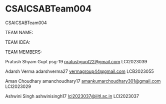 # CSAICSABTeam004
CSAICSABTeam004


TEAM NAME:

TEAM IDEA:

TEAM MEMBERS:

Pratush Shyam Gupt   psg-19  pratushgupt22@gmail.com LCI2023039

Adarsh Verma  adarshverma27   vermagroup44@gmail.com   LCB2023055

Aman Choudhary   amanchoudhary17    amankumarchoudhary301@gmail.com  LCI2023029

Ashwini Singh ashwinisingh17 lci2023037@iiitl.ac.in LCI2023037
